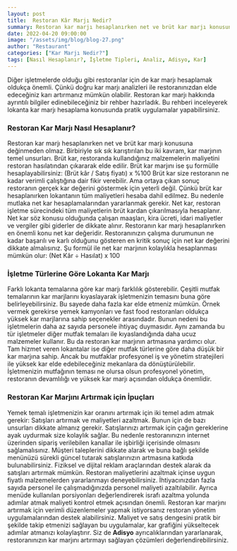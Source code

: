 ```yaml
---
layout: post
title:  Restoran Kâr Marjı Nedir?
summary: Restoran kar marjı hesaplanırken net ve brüt kar marjı konusuna değinmeden olmaz.
date: 2022-04-20 09:00:00
image: "/assets/img/blog/blog-27.png"
author: "Restaurant"
categories: ["Kar Marjı Nedir?"]
tags: [Nasıl Hesaplanır?, İşletme Tipleri, Analiz, Adisyo, Kar]
---
```

Diğer işletmelerde olduğu gibi restoranlar için de kar marjı hesaplamak oldukça önemli. Çünkü doğru kar marjı analizleri ile restoranınızdan elde edeceğiniz karı artırmanız mümkün olabilir. Restoran kar marjı hakkında ayrıntılı bilgiler edinebileceğiniz bir rehber hazırladık. Bu rehberi inceleyerek lokanta kar marjı hesaplama konusunda pratik uygulamalar yapabilirsiniz.

### Restoran Kar Marjı Nasıl Hesaplanır?

Restoran kar marjı hesaplanırken net ve brüt kar marjı konusuna değinmeden olmaz. Birbiriyle sık sık karıştırılan bu iki kavram, kar marjının temel unsurları. Brüt kar, restoranda kullandığınız malzemelerin maliyetini restoran hasılatından çıkararak elde edilir. Brüt kar marjını ise şu formülle hesaplayabilirsiniz: (Brüt kâr / Satış fiyatı) x %100
Brüt kar size restoranın ne kadar verimli çalıştığına dair fikir verebilir. Ama ortaya çıkan sonuç restoranın gerçek kar değerini göstermek için yeterli değil. Çünkü brüt kar hesaplanırken lokantanın tüm maliyetleri hesaba dahil edilmez. Bu nedenle mutlaka net kar hesaplamalarından yararlanmak gerekir. Net kar, restoran işletme sürecindeki tüm maliyetlerin brüt kardan çıkarılmasıyla hesaplanır. Net kar söz konusu olduğunda çalışan maaşları, kira ücreti, idari maliyetler ve vergiler gibi giderler de dikkate alınır. Restoranın kar marjı hesaplanırken en önemli konu net kar değeridir. Restoranınızın çalışma durumunun ne kadar başarılı ve karlı olduğunu gösteren en kritik sonuç için net kar değerini dikkate almalısınız. Şu formül ile net kar marjının kolaylıkla hesaplanması mümkün olur: (Net Kâr ÷ Hasılat) x 100

### İşletme Türlerine Göre Lokanta Kar Marjı

Farklı lokanta temalarına göre kar marjı farklılık gösterebilir. Çeşitli mutfak temalarının kar marjlarını kıyaslayarak işletmenizin temasını buna göre belirleyebilirsiniz. Bu sayede daha fazla kar elde etmeniz mümkün. Örnek vermek gerekirse yemek kamyonları ve fast food restoranları oldukça yüksek kar marjlarına sahip seçenekler arasındadır. Bunun nedeni bu işletmelerin daha az sayıda personele ihtiyaç duymasıdır. Aynı zamanda bu tür işletmeler diğer mutfak temaları ile kıyaslandığında daha ucuz malzemeler kullanır. Bu da restoran kar marjının artmasına yardımcı olur. Tam hizmet veren lokantalar ise diğer mutfak türlerine göre daha düşük bir kar marjına sahip. Ancak bu mutfaklar profesyonel iş ve yönetim stratejileri ile yüksek kar elde edebileceğiniz mekanlara da dönüştürülebilir. İşletmenizin mutfağının teması ne olursa olsun profesyonel yönetim, restoranın devamlılığı ve yüksek kar marjı açısından oldukça önemlidir.

### Restoran Kar Marjını Artırmak için İpuçları

Yemek temalı işletmenizin kar oranını artırmak için iki temel adım atmak gerekir: Satışları artırmak ve maliyetleri azaltmak. Bunun için de bazı unsurları dikkate almanız gerekir. Satışlarınızı artırmak için çağın gereklerine ayak uydurmak size kolaylık sağlar. Bu nedenle restoranınızın internet üzerinden sipariş verilebilen kanallar ile işbirliği içerisinde olmasını sağlamalısınız. Müşteri taleplerini dikkate alarak ve buna bağlı şekilde menünüzü sürekli güncel tutarak satışlarınızın artmasına katkıda bulunabilirsiniz. Fiziksel ve dijital reklam araçlarından destek alarak da satışları artırmak mümkün. Restoran maliyetlerini azaltmak içinse uygun fiyatlı malzemelerden yararlanmayı deneyebilirsiniz. İhtiyacınızdan fazla sayıda personel ile çalışmadığınızda personel maliyeti azaltılabilir. Ayrıca menüde kullanılan porsiyonları değerlendirerek israfı azaltma yolunda adımlar atmak maliyeti kontrol etmek açısından önemli. Restoran kar marjını artırmak için verimli düzenlemeler yapmak istiyorsanız restoran yönetim uygulamalarından destek alabilirsiniz. Maliyet ve satış dengesini pratik bir şekilde takip etmenizi sağlayan bu uygulamalar, kar grafiğini yükseltecek adımlar atmanızı kolaylaştırır. Siz de <b>Adisyo</b> ayrıcalıklarından yararlanarak, restoranınızın kar marjını artırmayı sağlayan çözümleri değerlendirebilirsiniz.